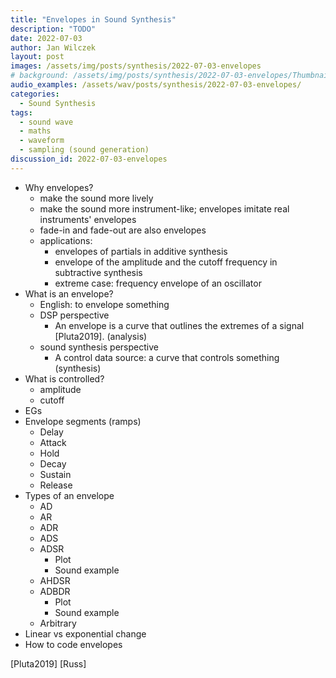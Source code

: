 ```yaml
---
title: "Envelopes in Sound Synthesis"
description: "TODO"
date: 2022-07-03
author: Jan Wilczek
layout: post
images: /assets/img/posts/synthesis/2022-07-03-envelopes
# background: /assets/img/posts/synthesis/2022-07-03-envelopes/Thumbnail.webp
audio_examples: /assets/wav/posts/synthesis/2022-07-03-envelopes/
categories:
  - Sound Synthesis
tags:
  - sound wave
  - maths
  - waveform
  - sampling (sound generation)
discussion_id: 2022-07-03-envelopes
---
```


* Why envelopes?
  * make the sound more lively
  * make the sound more instrument-like; envelopes imitate real instruments' envelopes
  * fade-in and fade-out are also envelopes
  * applications:
    * envelopes of partials in additive synthesis
    * envelope of the amplitude and the cutoff frequency in subtractive synthesis
    * extreme case: frequency envelope of an oscillator
* What is an envelope?
  * English: to envelope something
  * DSP perspective
    * An envelope is a curve that outlines the extremes of a signal [Pluta2019]. (analysis)
  * sound synthesis perspective
    * A control data source: a curve that controls something (synthesis)
* What is controlled?
  * amplitude
  * cutoff
* EGs
* Envelope segments (ramps)
  * Delay
  * Attack
  * Hold
  * Decay
  * Sustain
  * Release
* Types of an envelope
  * AD
  * AR
  * ADR
  * ADS
  * ADSR
    * Plot
    * Sound example
  * AHDSR
  * ADBDR
    * Plot
    * Sound example
  * Arbitrary
* Linear vs exponential change
* How to code envelopes

[Pluta2019]
[Russ]
